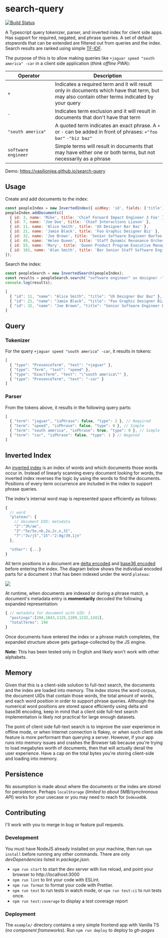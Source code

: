 # search-query
[![Build Status](https://github.com/vasilionjea/webpack-frontend-template/actions/workflows/unit-tests.yml/badge.svg)](https://github.com/vasilionjea/webpack-frontend-template/actions/workflows/unit-tests.yml) 

A Typescript query tokenizer, parser, and inverted index for client side apps. Has support for required, negated, and phrase queries. A set of default stopwords that can be extended are filtered out from queries and the index. Search results are ranked using simple [TF-IDF](https://en.wikipedia.org/wiki/Tf%E2%80%93idf).

The purpose of this is to allow making queries like `+jaguar speed "south america" -car` in a client side application (_think offline PWA_): 
<table>
  <colgroup>
    <col span="1" style="width: 30%;">
    <col span="1" style="width: 70%;">
  </colgroup>
  <thead>
    <tr>
      <th>Operator</th>
      <th>Description</th>
    </tr>
  </thead>
  <tbody>
    <tr>
      <td><code>+</code></td>
      <td>Indicates a required term and it will result only in documents which have that term, but may also contain other terms indicated by your query</td>
    </tr>
    <tr>
      <td><code>-</code></td>
      <td>Indicates term exclusion and it will result in documents that don't have that term</td>
    </tr>
    <tr>
      <td><code>"south america"</code></td>
      <td>A quoted term indicates an exact phrase. A <code>+</code> or <code>-</code> can be added in front of phrases: <code>+"foo bar"</code> <code>-"biz baz"</code></td>
    </tr>
    <tr>
      <td><code>software engineer</code></td>
      <td>Simple terms will result in documents that may have either one or both terms, but not necessarily as a phrase</td>
    </tr>
  </tbody>
</table>

Demo: https://vasilionjea.github.io/search-query

## Usage
Create and add documents to the index:
```js
const peopleIndex = new InvertedIndex({ uidKey: 'id', fields: ['title'] });
peopleIndex.addDocuments([
  { id: 3, name: 'Mike', title: 'Chief Forward Impact Engineer 3 Foo' },
  { id: 7, name: 'Joe Doe', title: 'Chief Interactions Liason' },
  { id: 11, name: 'Alice Smith', title: 'UX Designer Bar Baz' },
  { id: 21, name: 'Jamie Black', title: 'Foo Graphic Designer Biz' },
  { id: 32, name: 'Joe Brown', title: 'Senior Software Engineer Barfoo' },
  { id: 49, name: 'Helen Queen', title: 'Staff Dynamic Resonance Orchestrator Foo' },
  { id: 55, name: 'Mary', title: 'Queen Product Program Executive Manager Foo' },
  { id: 101, name: 'Alan Smith', title: 'Bar Senior Staff Software Engineer 3 Foobar' },
]);
```
Search the index:
```js
const peopleSearch = new InvertedSearch(peopleIndex);
const results = peopleSearch.search(`"software engineer" ux designer -"engineer 3"`);
console.log(results);
```
```js 
[
  { "id": 11, "name": "Alice Smith", "title": "UX Designer Bar Baz" },
  { "id": 21, "name": "Jamie Black", "title": "Foo Graphic Designer Biz"},
  { "id": 32, "name": "Joe Brown", "title": "Senior Software Engineer Barfoo" }
]
```

## Query 
### Tokenizer 
For the query `+jaguar speed "south america" -car`, it results in tokens:
```js
[
  { "type": "PresenceTerm", "text": "+jaguar" },
  { "type": "Term", "text": "speed" },
  { "type": "ExactTerm", "text": "\"south america\"" },
  { "type": "PresenceTerm", "text": "-car" }
]
```
### Parser
From the tokens above, it results in the following query parts:
```js
[
  { "term": "jaguar", "isPhrase": false, "type": 2 }, // Required
  { "term": "speed", "isPhrase": false, "type": 0 }, // Simple
  { "term": "south america", "isPhrase": true, "type": 0 }, // Simple
  { "term": "car", "isPhrase": false, "type": 1 } // Negated
]
```

## Inverted Index
An [inverted index](https://en.wikipedia.org/wiki/Inverted_index) is an index of words and which documents those words occur in. Instead of linearly scanning every document looking for words, the inverted index reverses the logic by using the words to find the documents. Positions of every term occurrence are included in the index to support phrase queries. 

The index's internal word map is represented space efficiently as follows:
```js
{
  // word
  "plateau": { 
    // document UID: metadata
    "2":"3h/ae",
    "3":"5e/5o,nb,2a,2c,n,31",
    "7":"3v/j5","15":"2:8g/39,1jn"
  },

  "other": {...}
}
```

All term positions in a document are [delta encoded](https://en.wikipedia.org/wiki/Delta_encoding) and [base36 encoded](https://en.wikipedia.org/wiki/Base36) before entering the index. The diagram below shows the individual encoded parts for a document `3` that has been indexed under the word `plateau`: 

<img src="https://raw.githubusercontent.com/vasilionjea/search-query/6340cf51e4a4c66ed80e2dd0a000dfe2008bf319/example/encoded-meta-explained.svg">

At runtime, when documents are indexed or during a phrase match, a document's metadata entry is **momentarily** decoded the following expanded representation:
```js
{ // metadata for document with UID: 3
  "postings":[204,1043,1125,1209,1232,1341],
  "totalTerms": 194
}
```
Once documents have entered the index or a phrase match completes, the expanded structure above gets garbage-collected by the JS engine.

**Note:** This has been tested only in English and likely won't work with other alphabets.

## Memory
Given that this is a client-side solution to full-text search, the documents and the index are loaded into memory. The index stores the word corpus, the document UIDs that contain those words, the total amount of words, and each word position in order to support phrase queries. Although the numerical word positions are stored space efficiently using delta and base36 encoding, keep in mind that a client side full-text search implementation is likely not practical for large enough datasets. 

The point of client side full-text search is to improve the user experience in offline mode, or when Internet connection is flakey, or when such client side feature is more performant than querying a server. However, if your app runs into memory issues and crashes the Browser tab because you're trying to load megabytes worth of documents, then that will actually derail the user experience. Have a cap on the total bytes you're storing client-side and loading into memory.

## Persistence
No assumption is made about where the documents or the index are stored for persistence. Perhaps `localStorage` (_limited to about 5MB/synchronous API_) works for your usecase or you may need to reach for `IndexedDB`. 

## Contributing
I'll work with you to merge in bug or feature pull requests.  

### Development 
You must have NodeJS already installed on your machine, then run `npm install` before running any other commands. There are only _devDependencies_ listed in _package.json_. 

* `npm run start` to start the dev server with live reload, and point your browser to http://localhost:3000
* `npm run lint` to lint your code with ESLint.
* `npm run format` to format your code with Prettier.
* `npm run test` to run tests in watch mode, or `npm run test:ci` to run tests once.
* `npm run test:coverage` to display a test coverage report

### Deployment
The `example/` directory contains a very simple frontend app with Vanilla TS (_no component frameworks_). Run `npm run deploy` to deploy to _gh-pages_

